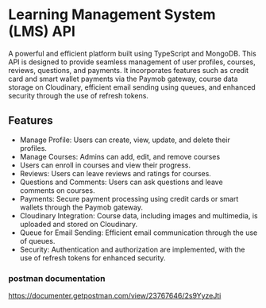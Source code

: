 
# Learning Management System (LMS) API
A powerful and efficient platform built using TypeScript and MongoDB. This API is designed to provide seamless management of user profiles, courses, reviews, questions, and payments. It incorporates features such as credit card and smart wallet payments via the Paymob gateway, course data storage on Cloudinary, efficient email sending using queues, and enhanced security through the use of refresh tokens.



## Features
- Manage Profile: Users can create, view, update, and delete their profiles.
- Manage Courses: Admins can add, edit, and remove courses
- Users can enroll in courses and view their progress.
- Reviews: Users can leave reviews and ratings for courses.
- Questions and Comments: Users can ask questions and leave comments on courses.
- Payments: Secure payment processing using credit cards or smart wallets through the Paymob gateway.
- Cloudinary Integration: Course data, including images and multimedia, is uploaded and stored on Cloudinary.
- Queue for Email Sending: Efficient email communication through the use of queues.
- Security: Authentication and authorization are implemented, with the use of refresh tokens for enhanced security.
### postman documentation
https://documenter.getpostman.com/view/23767646/2s9YyzeJti
